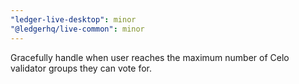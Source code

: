 ```yaml
---
"ledger-live-desktop": minor
"@ledgerhq/live-common": minor
---
```


Gracefully handle when user reaches the maximum number of Celo validator groups they can vote for.
